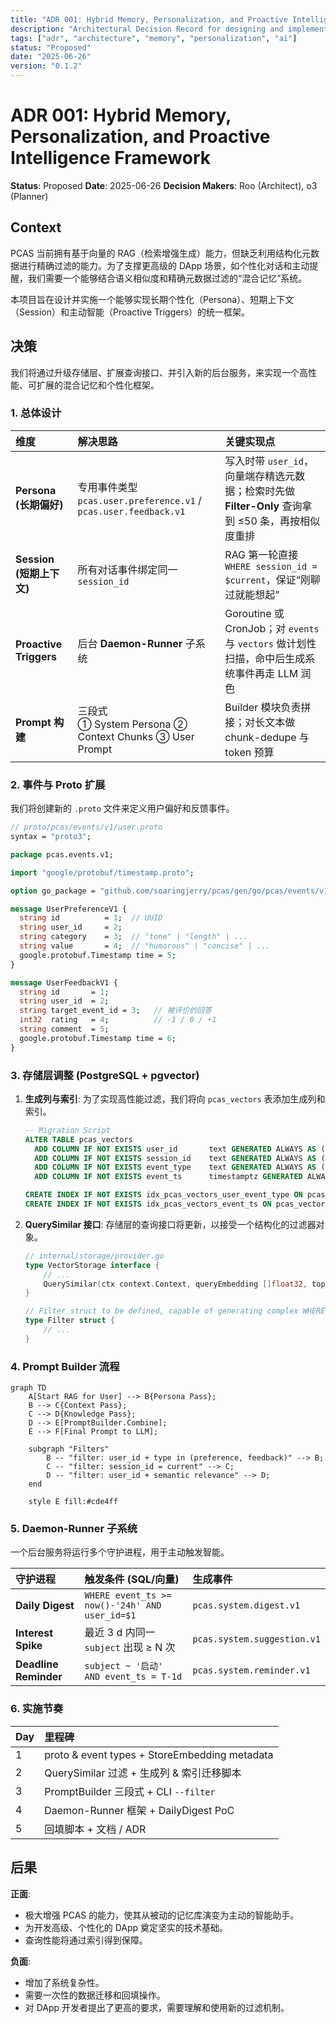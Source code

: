 ```yaml
---
title: "ADR 001: Hybrid Memory, Personalization, and Proactive Intelligence Framework"
description: "Architectural Decision Record for designing and implementing a unified framework for long-term personalization (Persona), short-term context (Session), and proactive intelligence (Proactive Triggers) in PCAS."
tags: ["adr", "architecture", "memory", "personalization", "ai"]
status: "Proposed"
date: "2025-06-26"
version: "0.1.2"
---
```


# ADR 001: Hybrid Memory, Personalization, and Proactive Intelligence Framework

**Status**: Proposed
**Date**: 2025-06-26
**Decision Makers**: Roo (Architect), o3 (Planner)

## Context

PCAS 当前拥有基于向量的 RAG（检索增强生成）能力，但缺乏利用结构化元数据进行精确过滤的能力。为了支撑更高级的 DApp 场景，如个性化对话和主动提醒，我们需要一个能够结合语义相似度和精确元数据过滤的“混合记忆”系统。

本项目旨在设计并实施一个能够实现长期个性化（Persona）、短期上下文（Session）和主动智能（Proactive Triggers）的统一框架。

## 决策

我们将通过升级存储层、扩展查询接口、并引入新的后台服务，来实现一个高性能、可扩展的混合记忆和个性化框架。

### 1. 总体设计

| 维度 | 解决思路 | 关键实现点 |
| :--- | :--- | :--- |
| **Persona (长期偏好)** | 专用事件类型 `pcas.user.preference.v1` / `pcas.user.feedback.v1` | 写入时带 `user_id`，向量端存精选元数据；检索时先做 **Filter-Only** 查询拿到 ≤50 条，再按相似度重排 |
| **Session (短期上下文)** | 所有对话事件绑定同一 `session_id` | RAG 第一轮直接 `WHERE session_id = $current`，保证“刚聊过就能想起” |
| **Proactive Triggers** | 后台 **Daemon-Runner** 子系统 | Goroutine 或 CronJob；对 `events` 与 `vectors` 做计划性扫描，命中后生成系统事件再走 LLM 润色 |
| **Prompt 构建** | 三段式<br>① System Persona ② Context Chunks ③ User Prompt | Builder 模块负责拼接；对长文本做 chunk-dedupe 与 token 预算 |

### 2. 事件与 Proto 扩展

我们将创建新的 `.proto` 文件来定义用户偏好和反馈事件。

```protobuf
// proto/pcas/events/v1/user.proto
syntax = "proto3";

package pcas.events.v1;

import "google/protobuf/timestamp.proto";

option go_package = "github.com/soaringjerry/pcas/gen/go/pcas/events/v1;eventsv1";

message UserPreferenceV1 {
  string id          = 1;  // UUID
  string user_id     = 2;
  string category    = 3;  // "tone" | "length" | ...
  string value       = 4;  // "humorous" | "concise" | ...
  google.protobuf.Timestamp time = 5;
}

message UserFeedbackV1 {
  string id       = 1;
  string user_id  = 2;
  string target_event_id = 3;   // 被评价的回答
  int32  rating   = 4;          // -1 / 0 / +1
  string comment  = 5;
  google.protobuf.Timestamp time = 6;
}
```

### 3. 存储层调整 (PostgreSQL + pgvector)

1.  **生成列与索引**: 为了实现高性能过滤，我们将向 `pcas_vectors` 表添加生成列和索引。

    ```sql
    -- Migration Script
    ALTER TABLE pcas_vectors
      ADD COLUMN IF NOT EXISTS user_id       text GENERATED ALWAYS AS (metadata->>'user_id') STORED,
      ADD COLUMN IF NOT EXISTS session_id    text GENERATED ALWAYS AS (metadata->>'session_id') STORED,
      ADD COLUMN IF NOT EXISTS event_type    text GENERATED ALWAYS AS (metadata->>'event_type') STORED,
      ADD COLUMN IF NOT EXISTS event_ts      timestamptz GENERATED ALWAYS AS (to_timestamp((metadata->>'timestamp_unix')::bigint)) STORED;

    CREATE INDEX IF NOT EXISTS idx_pcas_vectors_user_event_type ON pcas_vectors USING btree (user_id, event_type);
    CREATE INDEX IF NOT EXISTS idx_pcas_vectors_event_ts ON pcas_vectors USING brin (event_ts);
    ```

2.  **QuerySimilar 接口**: 存储层的查询接口将更新，以接受一个结构化的过滤器对象。

    ```go
    // internal/storage/provider.go
    type VectorStorage interface {
        // ...
        QuerySimilar(ctx context.Context, queryEmbedding []float32, topK int, filter *Filter) ([]QueryResult, error)
    }

    // Filter struct to be defined, capable of generating complex WHERE clauses
    type Filter struct {
        // ...
    }
    ```

### 4. Prompt Builder 流程

```mermaid
graph TD
    A[Start RAG for User] --> B{Persona Pass};
    B --> C{Context Pass};
    C --> D{Knowledge Pass};
    D --> E[PromptBuilder.Combine];
    E --> F[Final Prompt to LLM];

    subgraph "Filters"
        B -- "filter: user_id + type in (preference, feedback)" --> B;
        C -- "filter: session_id = current" --> C;
        D -- "filter: user_id + semantic relevance" --> D;
    end

    style E fill:#cde4ff
```

### 5. Daemon-Runner 子系统

一个后台服务将运行多个守护进程，用于主动触发智能。

| 守护进程 | 触发条件 (SQL/向量) | 生成事件 |
| :--- | :--- | :--- |
| **Daily Digest** | `WHERE event_ts >= now()-'24h' AND user_id=$1` | `pcas.system.digest.v1` |
| **Interest Spike** | 最近 3 d 内同一 `subject` 出现 ≥ N 次 | `pcas.system.suggestion.v1` |
| **Deadline Reminder** | `subject ~ '启动' AND event_ts = T-1d` | `pcas.system.reminder.v1` |

### 6. 实施节奏

| Day | 里程碑 |
| :--- | :--- |
| 1 | proto & event types + StoreEmbedding metadata |
| 2 | QuerySimilar 过滤 + 生成列 & 索引迁移脚本 |
| 3 | PromptBuilder 三段式 + CLI `--filter` |
| 4 | Daemon-Runner 框架 + DailyDigest PoC |
| 5 | 回填脚本 + 文档 / ADR |

## 后果

**正面**:
*   极大增强 PCAS 的能力，使其从被动的记忆库演变为主动的智能助手。
*   为开发高级、个性化的 DApp 奠定坚实的技术基础。
*   查询性能将通过索引得到保障。

**负面**:
*   增加了系统复杂性。
*   需要一次性的数据迁移和回填操作。
*   对 DApp 开发者提出了更高的要求，需要理解和使用新的过滤机制。